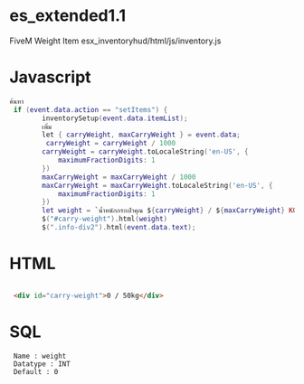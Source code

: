 # es_extended1.1

FiveM Weight Item
esx_inventoryhud/html/js/inventory.js

# Javascript
```lua
ค้นหา
 if (event.data.action == "setItems") {
        inventorySetup(event.data.itemList);
        เพิ่ม
        let { carryWeight, maxCarryWeight } = event.data;
         carryWeight = carryWeight / 1000
        carryWeight = carryWeight.toLocaleString('en-US', {
            maximumFractionDigits: 1
        })
        maxCarryWeight = maxCarryWeight / 1000
        maxCarryWeight = maxCarryWeight.toLocaleString('en-US', {
            maximumFractionDigits: 1
        })
        let weight = `นํ้าหนักกระเป๋าคุณ ${carryWeight} / ${maxCarryWeight} KG`
		$("#carry-weight").html(weight)
		$(".info-div2").html(event.data.text);
```

# HTML
```html

 <div id="carry-weight">0 / 50kg</div>
```

# SQL
```
 Name : weight
 Datatype : INT
 Default : 0
```
